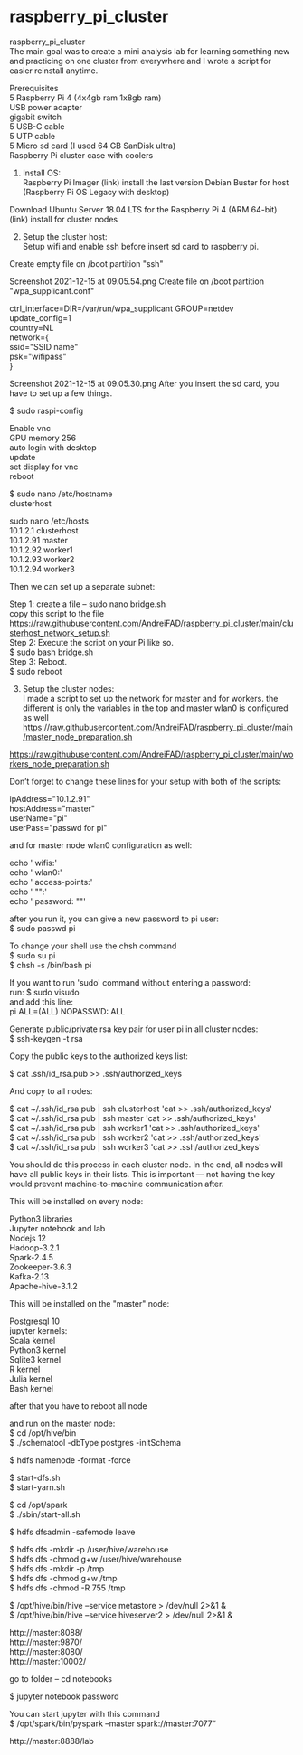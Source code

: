 # raspberry_pi_cluster
raspberry_pi_cluster<br>
The main goal was to create a mini analysis lab for learning something new and practicing on one cluster from everywhere and I wrote a script for easier reinstall anytime.


Prerequisites<br>
5 Raspberry Pi 4 (4x4gb ram 1x8gb ram)<br>
USB power adapter<br>
gigabit switch<br>
5 USB-C cable<br>
5 UTP cable<br>
5 Micro sd card (I used 64 GB SanDisk ultra)<br>
Raspberry Pi cluster case with coolers

1. Install OS:<br>
Raspberry Pi Imager (link) install the last version Debian Buster for host<br>
(Raspberry Pi OS Legacy with desktop)<br>

Download Ubuntu Server 18.04 LTS for the Raspberry Pi 4 (ARM 64-bit) (link) install for cluster nodes

2. Setup the cluster host:<br>
Setup wifi and enable ssh before insert sd card to raspberry pi.

Create empty file on /boot partition "ssh"

Screenshot 2021-12-15 at 09.05.54.png
Create file on /boot partition "wpa_supplicant.conf"

ctrl_interface=DIR=/var/run/wpa_supplicant GROUP=netdev <br>
update_config=1<br>
country=NL<br>
network={<br>
  ssid="SSID name"<br>
  psk="wifipass"<br>
}

Screenshot 2021-12-15 at 09.05.30.png
After you insert the sd card, you have to set up a few things.

$ sudo raspi-config

Enable vnc <br>
GPU memory 256<br>
auto login with desktop<br>
update<br>
set display for vnc<br>
reboot<br>

$ sudo nano /etc/hostname<br>
clusterhost

sudo nano /etc/hosts<br>
10.1.2.1 clusterhost<br>
10.1.2.91 master<br>
10.1.2.92 worker1<br>
10.1.2.93 worker2<br>
10.1.2.94 worker3<br>

Then we can set up a separate subnet:

Step 1: create a file – sudo nano bridge.sh<br>
copy this script to the file https://raw.githubusercontent.com/AndreiFAD/raspberry_pi_cluster/main/clusterhost_network_setup.sh<br>
Step 2: Execute the script on your Pi like so.<br>
$ sudo bash bridge.sh<br>
Step 3: Reboot.<br>
$ sudo reboot

3. Setup the cluster nodes:<br>
I made a script to set up the network for master and for workers. the different is only the variables in the top and master wlan0 is configured as well<br>
https://raw.githubusercontent.com/AndreiFAD/raspberry_pi_cluster/main/master_node_preparation.sh

https://raw.githubusercontent.com/AndreiFAD/raspberry_pi_cluster/main/workers_node_preparation.sh

Don’t forget to change these lines for your setup with both of the scripts:

ipAddress="10.1.2.91"<br>
hostAddress="master"<br>
userName="pi"<br>
userPass="passwd for pi"

and for master node wlan0 configuration as well:<br>

echo '    wifis:'<br>
echo '        wlan0:'<br>
echo '            access-points:'<br>
echo '                "<SSID>":'<br>
echo '                    password: "<SSID passwd>"'<br>

after you run it, you can give a new password to pi user:<br>
$ sudo passwd pi

To change your shell use the chsh command<br>
$ sudo su pi<br>
$ chsh -s /bin/bash pi


If you want to run 'sudo' command without entering a password:<br>
run: $ sudo visudo<br>
and add this line:<br>
pi ALL=(ALL) NOPASSWD: ALL

Generate public/private rsa key pair for user pi in all cluster nodes:<br>
$ ssh-keygen -t rsa

Copy the public keys to the authorized keys list:

$ cat .ssh/id_rsa.pub  >> .ssh/authorized_keys

And copy to all nodes:

$ cat ~/.ssh/id_rsa.pub | ssh clusterhost 'cat >> .ssh/authorized_keys'<br>
$ cat ~/.ssh/id_rsa.pub | ssh master 'cat >> .ssh/authorized_keys'<br>
$ cat ~/.ssh/id_rsa.pub | ssh worker1 'cat >> .ssh/authorized_keys'<br>
$ cat ~/.ssh/id_rsa.pub | ssh worker2 'cat >> .ssh/authorized_keys'<br>
$ cat ~/.ssh/id_rsa.pub | ssh worker3 'cat >> .ssh/authorized_keys'<br>

You should do this process in each cluster node. In the end, all nodes will have all public keys in their lists. This is important — not having the key would prevent machine-to-machine communication after.

This will be installed on every node:

Python3 libraries<br>
Jupyter notebook and lab<br>
Nodejs 12<br>
Hadoop-3.2.1<br>
Spark-2.4.5<br>
Zookeeper-3.6.3<br>
Kafka-2.13<br>
Apache-hive-3.1.2

This will be installed on the "master" node:

Postgresql 10<br>
jupyter kernels:<br>
Scala kernel<br>
Python3 kernel<br>
Sqlite3 kernel<br>
R kernel<br>
Julia kernel<br>
Bash kernel<br>

after that you have to reboot all node

and run on the master node:<br>
$ cd /opt/hive/bin<br>
$ ./schematool -dbType postgres -initSchema<br>


$ hdfs namenode -format -force

$ start-dfs.sh<br>
$ start-yarn.sh

$ cd /opt/spark <br>
$ ./sbin/start-all.sh

$ hdfs dfsadmin -safemode leave

$ hdfs dfs -mkdir -p /user/hive/warehouse<br>
$ hdfs dfs -chmod g+w /user/hive/warehouse<br>
$ hdfs dfs -mkdir -p /tmp<br>
$ hdfs dfs -chmod g+w /tmp<br>
$ hdfs dfs -chmod -R 755 /tmp<br>

$ /opt/hive/bin/hive –service metastore > /dev/null 2>&1 &<br>
$ /opt/hive/bin/hive –service hiveserver2 > /dev/null 2>&1 &

http://master:8088/<br>
http://master:9870/<br>
http://master:8080/<br>
http://master:10002/<br>

go to folder – cd notebooks


$ jupyter notebook password
  
  
You can start jupyter with this command <br> 
$ /opt/spark/bin/pyspark –master spark://master:7077“

http://master:8888/lab
